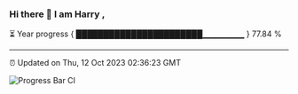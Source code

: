 ### Hi there 👋 I am Harry , 

⏳ Year progress { ███████████████████████▁▁▁▁▁▁▁ } 77.84 %

---

⏰ Updated on Thu, 12 Oct 2023 02:36:23 GMT

![Progress Bar CI](https://github.com/duykhang68/duykhang68/workflows/Progress%20Bar%20CI/badge.svg)
